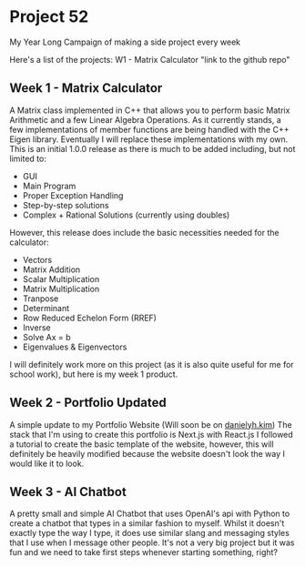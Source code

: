 # Project 52
 My Year Long Campaign of making a side project every week

 Here's a list of the projects:
 W1 - Matrix Calculator
 "link to the github repo"

## Week 1 - Matrix Calculator
A Matrix class implemented in C++ that allows you to perform basic Matrix Arithmetic and a few Linear Algebra Operations.
As it currently stands, a few implementations of member functions are being handled with the C++ Eigen library. Eventually I will replace these implementations
with my own.
This is an initial 1.0.0 release as there is much to be added including, but not limited to:
- GUI
- Main Program
- Proper Exception Handling
- Step-by-step solutions
- Complex + Rational Solutions (currently using doubles)

However, this release does include the basic necessities needed for the calculator:
- Vectors
- Matrix Addition
- Scalar Multiplication
- Matrix Multiplication
- Tranpose
- Determinant
- Row Reduced Echelon Form (RREF)
- Inverse
- Solve Ax = b
- Eigenvalues & Eigenvectors

I will definitely work more on this project (as it is also quite useful for me for school work), but here is my week 1 product.

## Week 2 - Portfolio Updated
A simple update to my Portfolio Website (Will soon be on [danielyh.kim](https://danielyh.kim))
The stack that I'm using to create this portfolio is Next.js with React.js
I followed a tutorial to create the basic template of the website, however, this will definitely be heavily modified because the website doesn't look
the way I would like it to look.

## Week 3 - AI Chatbot
A pretty small and simple AI Chatbot that uses OpenAI's api with Python to create a chatbot that types in a similar fashion to myself. 
Whilst it doesn't exactly type the way I type, it does use similar slang and messaging styles that I use when I message other people.
It's not a very big project but it was fun and we need to take first steps whenever starting something, right?
